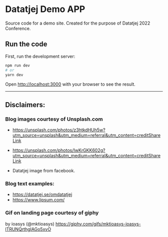 # Datatjej Demo APP
Source code for a demo site. Created for the purpose of Datatjej 2022 Conference.


## Run the code
First, run the development server:

```bash
npm run dev
# or
yarn dev
```

Open [http://localhost:3000](http://localhost:3000) with your browser to see the result.


------------------------------------------------------------------------
## Disclaimers:

### Blog images courtesy of Unsplash.com
* https://unsplash.com/photos/z3htkdHUh5w?utm_source=unsplash&utm_medium=referral&utm_content=creditShareLink
* https://unsplash.com/photos/IwKrGKK602g?utm_source=unsplash&utm_medium=referral&utm_content=creditShareLink

* Datatjej image from facebook.


### Blog text examples:
* https://datatjej.se/omdatatjej
* https://www.lipsum.com/

### Gif on landing page courtesy of giphy
by ioasys (@mktioasys)
https://giphy.com/gifs/mktioasys-ioasys-lTRUNQrthgIAGo5xvO
